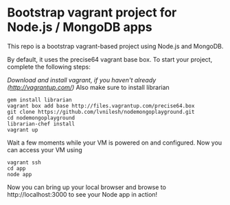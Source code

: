# Bootstrap vagrant project for Node.js / MongoDB apps

This repo is a bootstrap vagrant-based project using Node.js and MongoDB. 

By default, it uses the precise64 vagrant base box. To start your project, complete the following steps:

*Download and install vagrant, if you haven't already (http://vagrantup.com/)*
Also make sure to install librarian

    gem install librarian
    vagrant box add base http://files.vagrantup.com/precise64.box
    git clone https://github.com/lvnilesh/nodemongoplayground.git
    cd nodemongoplayground
    librarian-chef install
    vagrant up

Wait a few moments while your VM is powered on and configured. Now you can access your VM using

    vagrant ssh
    cd app
    node app

Now you can bring up your local browser and browse to http://localhost:3000 to see your Node app in action!
